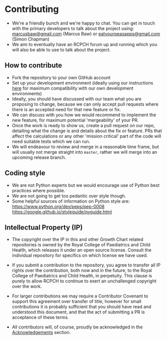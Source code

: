 # Contributing

* We're a friendly bunch and we're happy to chat. You can get in touch with the primary developers to talk about the project using:
marcusbaw@gmail.com (Marcus Baw) or eatyourpeasapps@gmail.com (Simon Chapman)
* We aim to eventually have an RCPCH forum up and running which you will also be able to use to talk about the project.

## How to contribute

* Fork the repository to your own GitHub account
* Set up your development environment (ideally using our instructions [here](python-development.md) for maximum compatibility with our own development environments)
* Ideally, you should have discussed with our team what you are proposing to change, because we can only accept pull requests where there is an accepted need for that new feature or fix.
* We can discuss with you how we would recommend to implement the new feature, for maximum potential 'mergeability' of your PR.
* Once the work is ready to show us, create a pull request on our repo, detailing what the change is and details about the fix or feature. PRs that affect the calculations or any other 'mission critical' part of the code will need suitable tests which we can run.
* We will endeavour to review and merge in a reasonable time frame, but will usually not merge straight into `master`, rather we will merge into an upcoming release branch.

## Coding style

* We are not Python experts but we would encourage use of Python best practices where possible.
* We are not going to get too pedantic over style though.
* Some helpful sources of information on Python style are:  
<https://www.python.org/dev/peps/pep-0008>  
<https://google.github.io/styleguide/pyguide.html>  


## Intellectual Property (IP)

* The copyright over the IP in this and other Growth Chart related repositories is owned by the Royal College of Paediatrics and Child Health, which releases it under an open source license. Consult the individual repository for specifics on which license we have used.

* If you submit a contribution to the repository, you agree to transfer all IP rights over the contribution, both now and in the future, to the Royal College of Paediatrics and Child Health, in perpetuity. This clause is purely to allow RCPCH to continue to exert an unchallenged copyright over the work.

* For larger contributions we may require a Contributor Covenant to support this agreement over transfer of title, however for small contributions it is probably sufficient that you should have read and understood this document, and that the act of submitting a PR is acceptance of these terms.

* All contributors will, of course, proudly be acknowledged in the [Acknowledgements](acknowledgements.md) section.